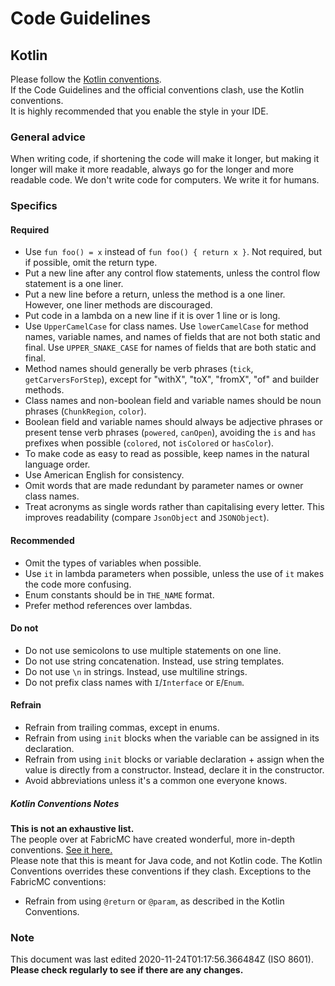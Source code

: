 # Code Guidelines
## Kotlin
Please follow the [Kotlin conventions](https://kotlinlang.org/docs/reference/coding-conventions.html).  
If the Code Guidelines and the official conventions clash, use the Kotlin conventions.  
It is highly recommended that you enable the style in your IDE.  

### General advice
When writing code, if shortening the code will make it longer, but making it longer will make it more readable, always go for the longer and more readable code. We don't write code for computers. We write it for humans.

### Specifics
#### Required
- Use `fun foo() = x` instead of `fun foo() { return x }`. Not required, but if possible, omit the return type.
- Put a new line after any control flow statements, unless the control flow statement is a one liner.
- Put a new line before a return, unless the method is a one liner. However, one liner methods are discouraged.
- Put code in a lambda on a new line if it is over 1 line or is long.
- Use `UpperCamelCase` for class names. Use `lowerCamelCase` for method names, variable names, and names of fields that are not
both static and final. Use `UPPER_SNAKE_CASE` for names of fields that are both static and final.
- Method names should generally be verb phrases (`tick`, `getCarversForStep`), except for "withX", "toX", "fromX", "of" and
builder methods.
- Class names and non-boolean field and variable names should be noun phrases (`ChunkRegion`, `color`).
- Boolean field and variable names should always be adjective phrases or present tense verb phrases (`powered`, `canOpen`),
avoiding the `is` and `has` prefixes when possible (`colored`, not `isColored` or `hasColor`).
- To make code as easy to read as possible, keep names in the natural language order.
- Use American English for consistency.
- Omit words that are made redundant by parameter names or owner class names.
- Treat acronyms as single words rather than capitalising every letter. This improves readability (compare `JsonObject` and
`JSONObject`).

#### Recommended
- Omit the types of variables when possible.
- Use `it` in lambda parameters when possible, unless the use of `it` makes the code more confusing.
- Enum constants should be in `THE_NAME` format.
- Prefer method references over lambdas.

#### Do not
- Do not use semicolons to use multiple statements on one line.
- Do not use string concatenation. Instead, use string templates.
- Do not use `\n` in strings. Instead, use multiline strings.
- Do not prefix class names with `I`/`Interface` or `E`/`Enum`.

#### Refrain
- Refrain from trailing commas, except in enums.
- Refrain from using `init` blocks when the variable can be assigned in its declaration.
- Refrain from using `init` blocks or variable declaration + assign when the value is directly from a constructor. Instead, declare it in the constructor.
- Avoid abbreviations unless it's a common one everyone knows.

##### Kotlin Conventions Notes
**This is not an exhaustive list.**  
The people over at FabricMC have created wonderful, more in-depth conventions. [See it here.](https://github.com/FabricMC/yarn/blob/20w46a/CONVENTIONS.md)  
Please note that this is meant for Java code, and not Kotlin code. The Kotlin Conventions overrides these conventions if they clash.
Exceptions to the FabricMC conventions:  
- Refrain from using `@return` or `@param`, as described in the Kotlin Conventions.

### Note
This document was last edited 2020-11-24T01:17:56.366484Z (ISO 8601).  
**Please check regularly to see if there are any changes.**